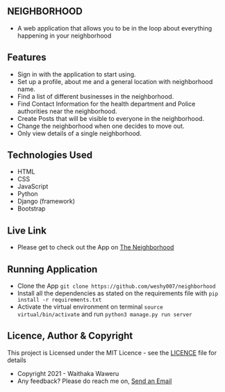 ## NEIGHBORHOOD
* A web application that allows you to be in the loop about everything happening in your neighborhood

## Features
- Sign in with the application to start using.
- Set up a profile, about me and a general location with neighborhood name.
- Find a list of different businesses in the neighborhood.
- Find Contact Information for the health department and Police authorities near the neighborhood.
- Create Posts that will be visible to everyone in the neighborhood.
- Change the neighborhood when one decides to move out.
- Only view details of a single neighborhood.

## Technologies Used
- HTML
- CSS
- JavaScript
- Python
- Django (framework)
- Bootstrap

## Live Link
- Please get to check out the App on [The Neighborhood](https://lophagw4.herokuapp.com/ "DOWNTOWN")

## Running Application
- Clone the App `git clone https://github.com/weshy007/neighborhood`
- Install all the dependencies as stated on the requirements file with `pip install -r requirements.txt`
- Activate the virtual environment on terminal `source virtual/bin/activate` and run `python3 manage.py run server`

## Licence, Author & Copyright
This project is Licensed under the MIT Licence - see the [LICENCE](https://github.com/weshy007/neighborhood/blob/master/LICENCE "Licence") file for details
- Copyright 2021 - Waithaka Waweru
- Any feedback? Please do reach me on, [Send an Email](mailto:josephwaweru96@gmail.com)